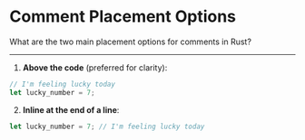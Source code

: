 # Comment Placement Options

What are the two main placement options for comments in Rust?

---

1. **Above the code** (preferred for clarity):

```rust
// I'm feeling lucky today
let lucky_number = 7;
```

2. **Inline at the end of a line**:

```rust
let lucky_number = 7; // I'm feeling lucky today
```
